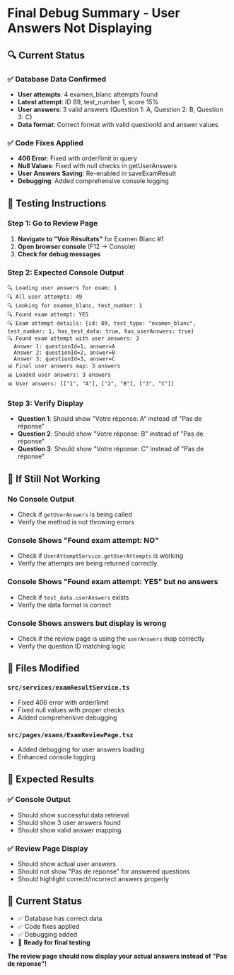 # Final Debug Summary - User Answers Not Displaying

## 🔍 **Current Status**

### ✅ **Database Data Confirmed**
- **User attempts**: 4 examen_blanc attempts found
- **Latest attempt**: ID 89, test_number 1, score 15%
- **User answers**: 3 valid answers (Question 1: A, Question 2: B, Question 3: C)
- **Data format**: Correct format with valid questionId and answer values

### ✅ **Code Fixes Applied**
- **406 Error**: Fixed with order/limit in query
- **Null Values**: Fixed with null checks in getUserAnswers
- **User Answers Saving**: Re-enabled in saveExamResult
- **Debugging**: Added comprehensive console logging

## 🧪 **Testing Instructions**

### Step 1: Go to Review Page
1. **Navigate to "Voir Résultats"** for Examen Blanc #1
2. **Open browser console** (F12 → Console)
3. **Check for debug messages**

### Step 2: Expected Console Output
```
🔍 Loading user answers for exam: 1
🔍 All user attempts: 49
🔍 Looking for examen_blanc, test_number: 1
🔍 Found exam attempt: YES
🔍 Exam attempt details: {id: 89, test_type: "examen_blanc", test_number: 1, has_test_data: true, has_userAnswers: true}
🔍 Found exam attempt with user answers: 3
  Answer 1: questionId=1, answer=A
  Answer 2: questionId=2, answer=B
  Answer 3: questionId=3, answer=C
📊 Final user answers map: 3 answers
📊 Loaded user answers: 3 answers
📊 User answers: [["1", "A"], ["2", "B"], ["3", "C"]]
```

### Step 3: Verify Display
- **Question 1**: Should show "Votre réponse: A" instead of "Pas de réponse"
- **Question 2**: Should show "Votre réponse: B" instead of "Pas de réponse"
- **Question 3**: Should show "Votre réponse: C" instead of "Pas de réponse"

## 🚨 **If Still Not Working**

### No Console Output
- Check if `getUserAnswers` is being called
- Verify the method is not throwing errors

### Console Shows "Found exam attempt: NO"
- Check if `UserAttemptService.getUserAttempts` is working
- Verify the attempts are being returned correctly

### Console Shows "Found exam attempt: YES" but no answers
- Check if `test_data.userAnswers` exists
- Verify the data format is correct

### Console Shows answers but display is wrong
- Check if the review page is using the `userAnswers` map correctly
- Verify the question ID matching logic

## 🔧 **Files Modified**

### `src/services/examResultService.ts`
- Fixed 406 error with order/limit
- Fixed null values with proper checks
- Added comprehensive debugging

### `src/pages/exams/ExamReviewPage.tsx`
- Added debugging for user answers loading
- Enhanced console logging

## 🎯 **Expected Results**

### ✅ **Console Output**
- Should show successful data retrieval
- Should show 3 user answers found
- Should show valid answer mapping

### ✅ **Review Page Display**
- Should show actual user answers
- Should not show "Pas de réponse" for answered questions
- Should highlight correct/incorrect answers properly

## 🎉 **Current Status**
- ✅ Database has correct data
- ✅ Code fixes applied
- ✅ Debugging added
- 🔄 **Ready for final testing**

**The review page should now display your actual answers instead of "Pas de réponse"!**

